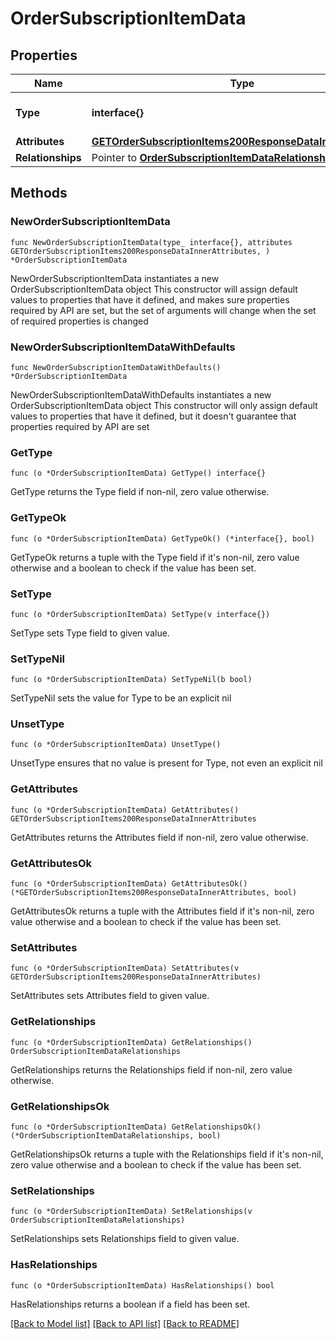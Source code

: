 # OrderSubscriptionItemData

## Properties

Name | Type | Description | Notes
------------ | ------------- | ------------- | -------------
**Type** | **interface{}** | The resource&#39;s type | 
**Attributes** | [**GETOrderSubscriptionItems200ResponseDataInnerAttributes**](GETOrderSubscriptionItems200ResponseDataInnerAttributes.md) |  | 
**Relationships** | Pointer to [**OrderSubscriptionItemDataRelationships**](OrderSubscriptionItemDataRelationships.md) |  | [optional] 

## Methods

### NewOrderSubscriptionItemData

`func NewOrderSubscriptionItemData(type_ interface{}, attributes GETOrderSubscriptionItems200ResponseDataInnerAttributes, ) *OrderSubscriptionItemData`

NewOrderSubscriptionItemData instantiates a new OrderSubscriptionItemData object
This constructor will assign default values to properties that have it defined,
and makes sure properties required by API are set, but the set of arguments
will change when the set of required properties is changed

### NewOrderSubscriptionItemDataWithDefaults

`func NewOrderSubscriptionItemDataWithDefaults() *OrderSubscriptionItemData`

NewOrderSubscriptionItemDataWithDefaults instantiates a new OrderSubscriptionItemData object
This constructor will only assign default values to properties that have it defined,
but it doesn't guarantee that properties required by API are set

### GetType

`func (o *OrderSubscriptionItemData) GetType() interface{}`

GetType returns the Type field if non-nil, zero value otherwise.

### GetTypeOk

`func (o *OrderSubscriptionItemData) GetTypeOk() (*interface{}, bool)`

GetTypeOk returns a tuple with the Type field if it's non-nil, zero value otherwise
and a boolean to check if the value has been set.

### SetType

`func (o *OrderSubscriptionItemData) SetType(v interface{})`

SetType sets Type field to given value.


### SetTypeNil

`func (o *OrderSubscriptionItemData) SetTypeNil(b bool)`

 SetTypeNil sets the value for Type to be an explicit nil

### UnsetType
`func (o *OrderSubscriptionItemData) UnsetType()`

UnsetType ensures that no value is present for Type, not even an explicit nil
### GetAttributes

`func (o *OrderSubscriptionItemData) GetAttributes() GETOrderSubscriptionItems200ResponseDataInnerAttributes`

GetAttributes returns the Attributes field if non-nil, zero value otherwise.

### GetAttributesOk

`func (o *OrderSubscriptionItemData) GetAttributesOk() (*GETOrderSubscriptionItems200ResponseDataInnerAttributes, bool)`

GetAttributesOk returns a tuple with the Attributes field if it's non-nil, zero value otherwise
and a boolean to check if the value has been set.

### SetAttributes

`func (o *OrderSubscriptionItemData) SetAttributes(v GETOrderSubscriptionItems200ResponseDataInnerAttributes)`

SetAttributes sets Attributes field to given value.


### GetRelationships

`func (o *OrderSubscriptionItemData) GetRelationships() OrderSubscriptionItemDataRelationships`

GetRelationships returns the Relationships field if non-nil, zero value otherwise.

### GetRelationshipsOk

`func (o *OrderSubscriptionItemData) GetRelationshipsOk() (*OrderSubscriptionItemDataRelationships, bool)`

GetRelationshipsOk returns a tuple with the Relationships field if it's non-nil, zero value otherwise
and a boolean to check if the value has been set.

### SetRelationships

`func (o *OrderSubscriptionItemData) SetRelationships(v OrderSubscriptionItemDataRelationships)`

SetRelationships sets Relationships field to given value.

### HasRelationships

`func (o *OrderSubscriptionItemData) HasRelationships() bool`

HasRelationships returns a boolean if a field has been set.


[[Back to Model list]](../README.md#documentation-for-models) [[Back to API list]](../README.md#documentation-for-api-endpoints) [[Back to README]](../README.md)


